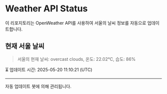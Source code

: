 
# Weather API Status

이 리포지토리는 OpenWeather API를 사용하여 서울의 날씨 정보를 자동으로 업데이트합니다.

## 현재 서울 날씨
> 서울의 현재 날씨: overcast clouds, 온도: 22.02°C, 습도: 86%

⏳ 업데이트 시간: 2025-05-20 11:10:21 (UTC)

---
자동 업데이트 봇에 의해 관리됩니다.
